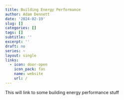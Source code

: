 ```yaml
---
title: Building Energy Performance
author: Adam Dennett
date: '2024-02-19'
slug: []
categories: []
tags: []
subtitle: ''
excerpt: ''
draft: no
series: ~
layout: single
links:
  - icon: door-open
    icon_pack: fas
    name: website
    url: /
---
```


This will link to some building energy performance stuff
